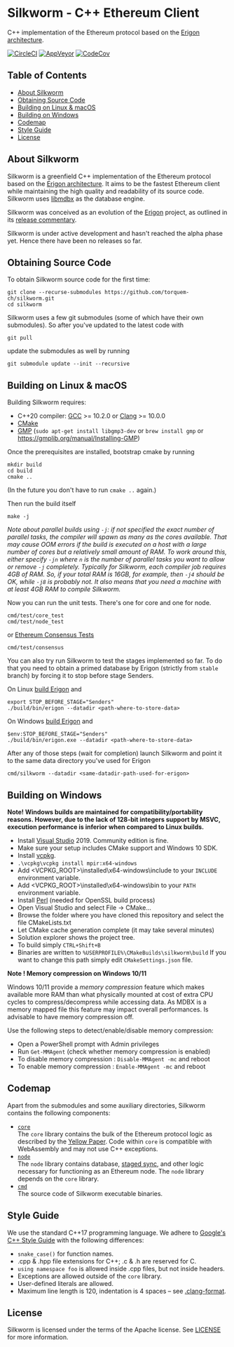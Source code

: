 # Silkworm - C++ Ethereum Client

C++ implementation of the Ethereum protocol based on the [Erigon architecture].

[![CircleCI](https://circleci.com/gh/torquem-ch/silkworm.svg?style=svg)](https://circleci.com/gh/torquem-ch/silkworm)
[![AppVeyor](https://ci.appveyor.com/api/projects/status/8npida1piyqw1844/branch/master?svg=true)](https://ci.appveyor.com/project/torquem/silkworm)
[![CodeCov](https://codecov.io/gh/torquem-ch/silkworm/branch/master/graph/badge.svg)](https://codecov.io/gh/torquem-ch/silkworm)

## Table of Contents

- [About Silkworm](#about)
- [Obtaining Source Code](#source)
- [Building on Linux & macOS](#build_on_unix)
- [Building on Windows](#build_on_windows)
- [Codemap](#codemap)
- [Style Guide](#guide)
- [License](#license)


<a name="about"></a>
## About Silkworm

Silkworm is a greenfield C++ implementation of the Ethereum protocol based on the [Erigon architecture].
It aims to be the fastest Ethereum client while maintaining the high quality and readability of its source code.
Silkworm uses [libmdbx] as the database engine.

Silkworm was conceived as an evolution of the [Erigon] project,
as outlined in its [release commentary](https://ledgerwatch.github.io/turbo_geth_release.html#Licence-and-language-migration-plan-out-of-scope-for-the-release).

Silkworm is under active development and hasn't reached the alpha phase yet.
Hence there have been no releases so far.


<a name="source"></a>
## Obtaining Source Code

To obtain Silkworm source code for the first time:
```
git clone --recurse-submodules https://github.com/torquem-ch/silkworm.git
cd silkworm
```

Silkworm uses a few git submodules (some of which have their own submodules).
So after you've updated to the latest code with
```
git pull
```
update the submodules as well by running
```
git submodule update --init --recursive
```


<a name="build_on_unix"></a>
## Building on Linux & macOS

Building Silkworm requires:
* C++20 compiler: [GCC](https://www.gnu.org/software/gcc/) >= 10.2.0 or [Clang](https://clang.llvm.org/) >= 10.0.0
* [CMake]
* [GMP] (`sudo apt-get install libgmp3-dev` or `brew install gmp` or https://gmplib.org/manual/Installing-GMP)

Once the prerequisites are installed, bootstrap cmake by running
```
mkdir build
cd build
cmake ..
```
(In the future you don't have to run `cmake ..` again.)

Then run the build itself
```
make -j
```
_Note about parallel builds using `-j`: if not specified the exact number of parallel tasks, the compiler will spawn as many
as the cores available. That may cause OOM errors if the build is executed on a host with a large number of cores but a relatively
small amount of RAM. To work around this, either specify `-jn` where `n` is the number of parallel tasks you want to allow or
remove `-j` completely. Typically for Silkworm, each compiler job requires 4GB of RAM. So, if your total RAM is 16GB, for example,
then `-j4` should be OK, while `-j8` is probably not. It also means that you need a machine with at least 4GB RAM to compile Silkworm._

Now you can run the unit tests. There's one for core and one for node.
```
cmd/test/core_test
cmd/test/node_test
```
or [Ethereum Consensus Tests]
```
cmd/test/consensus
```

You can also try run Silkworm to test the stages implemented so far. To do that you need to obtain a primed database by Erigon (strictly from `stable` branch) by forcing it to stop before stage Senders.

On Linux [build Erigon](https://github.com/ledgerwatch/erigon#getting-started) and 
```
export STOP_BEFORE_STAGE="Senders"
./build/bin/erigon --datadir <path-where-to-store-data>
```

On Windows [build Erigon](https://github.com/ledgerwatch/erigon#windows) and 
```
$env:STOP_BEFORE_STAGE="Senders"
./build/bin/erigon.exe --datadir <path-where-to-store-data>
```

After any of those steps (wait for completion) launch Silkworm and point it to the same data directory you've used for Erigon
```
cmd/silkworm --datadir <same-datadir-path-used-for-erigon>
```

<a name="build_on_windows"></a>
## Building on Windows

**Note! Windows builds are maintained for compatibility/portability reasons. However, due to the lack of 128-bit integers support by MSVC, execution performance is inferior when compared to Linux builds.**
* Install [Visual Studio] 2019. Community edition is fine.
* Make sure your setup includes CMake support and Windows 10 SDK.
* Install [vcpkg](https://github.com/microsoft/vcpkg#quick-start-windows).
* `.\vcpkg\vcpkg install mpir:x64-windows`
* Add <VCPKG_ROOT>\installed\x64-windows\include to your `INCLUDE` environment variable.
* Add <VCPKG_ROOT>\installed\x64-windows\bin to your `PATH` environment variable.
* Install [Perl](https://strawberryperl.com/) (needed for OpenSSL build process)
* Open Visual Studio and select File -> CMake...
* Browse the folder where you have cloned this repository and select the file CMakeLists.txt
* Let CMake cache generation complete (it may take several minutes)
* Solution explorer shows the project tree.
* To build simply `CTRL+Shift+B`
* Binaries are written to `%USERPROFILE%\CMakeBuilds\silkworm\build` If you want to change this path simply edit `CMakeSettings.json` file.

**Note ! Memory compression on Windows 10/11**

Windows 10/11 provide a _memory compression_ feature which makes available more RAM than what physically mounted at cost of extra CPU cycles to compress/decompress while accessing data. As MDBX is a memory mapped file this feature may impact overall performances. Is advisable to have memory compression off.

Use the following steps to detect/enable/disable memory compression:
* Open a PowerShell prompt with Admin privileges
* Run `Get-MMAgent` (check whether memory compression is enabled)
* To disable memory compression : `Disable-MMAgent -mc` and reboot
* To enable memory compression : `Enable-MMAgent -mc` and reboot

## Codemap

Apart from the submodules and some auxiliary directories, Silkworm contains the following components:
* [`core`](core/)
  <br /> The `core` library contains the bulk of the Ethereum protocol logic as described by the [Yellow Paper].
  Code within `core` is compatible with WebAssembly and may not use C++ exceptions.
* [`node`](node/)
  <br /> The `node` library contains database, [staged sync], and other logic necessary for functioning as an Ethereum node.
  The `node` library depends on the `core` library.
* [`cmd`](cmd/)
  <br /> The source code of  Silkworm executable binaries.


<a name="guide"></a>
## Style Guide

We use the standard C++17 programming language.
We adhere to [Google's C++ Style Guide] with the following differences:

* `snake_case()` for function names.
* .cpp & .hpp file extensions for C++; .c & .h are reserved for C.
* `using namespace foo` is allowed inside .cpp files, but not inside headers.
* Exceptions are allowed outside of the `core` library.
* User-defined literals are allowed.
* Maximum line length is 120, indentation is 4 spaces – see [.clang-format](.clang-format).


## License

Silkworm is licensed under the terms of the Apache license.
See [LICENSE](LICENSE) for more information.


[CMake]: http://cmake.org
[Ethereum Consensus Tests]: https://github.com/ethereum/tests
[Erigon]: https://github.com/ledgerwatch/erigon
[Erigon architecture]: https://github.com/ledgerwatch/erigon#key-features
[GMP]: http://gmplib.org
[Google's C++ Style Guide]: https://google.github.io/styleguide/cppguide.html
[libmdbx]: https://github.com/erthink/libmdbx
[staged sync]: https://github.com/ledgerwatch/erigon/blob/devel/eth/stagedsync/README.md
[Visual Studio]: https://www.visualstudio.com/downloads
[Yellow Paper]: https://ethereum.github.io/yellowpaper/paper.pdf
